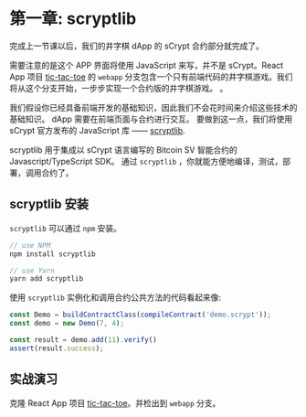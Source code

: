 # 第一章: scryptlib

完成上一节课以后，我们的井字棋 dApp 的 sCrypt 合约部分就完成了。

需要注意的是这个 APP 界面将使用 JavaScript 来写，并不是 sCrypt。React App 项目 [tic-tac-toe](https://github.com/sCrypt-Inc/tic-tac-toe) 的 `webapp` 分支包含一个只有前端代码的井字棋游戏。我们将从这个分支开始，一步步实现一个合约版的井字棋游戏。
。

我们假设你已经具备前端开发的基础知识，因此我们不会花时间来介绍这些技术的基础知识。
dApp 需要在前端页面与合约进行交互。 要做到这一点，我们将使用 sCrypt 官方发布的 JavaScript 库 —— [scryptlib](https://github.com/sCrypt-Inc/scryptlib).


scryptlib 用于集成以 sCrypt 语言编写的 Bitcoin SV 智能合约的 Javascript/TypeScript SDK。
通过 `scryptlib` ，你就能方便地编译，测试，部署，调用合约了。


## scryptlib 安装


`scryptlib` 可以通过 `npm` 安装。

```javascript
// use NPM
npm install scryptlib

// use Yarn
yarn add scryptlib
```

使用 `scryptlib` 实例化和调用合约公共方法的代码看起来像:

```javascript
const Demo = buildContractClass(compileContract('demo.scrypt'));
const demo = new Demo(7, 4);

const result = demo.add(11).verify()
assert(result.success);
```


## 实战演习

克隆 React App 项目 [tic-tac-toe](https://github.com/sCrypt-Inc/tic-tac-toe)。并检出到 `webapp` 分支。
